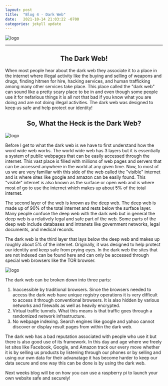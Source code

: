 ```yaml
---
layout: post
title:  "Blog 4 - Dark Web"
date:   2021-10-14 21:03:22 -0700
categories: jekyll update
---
```

![logo](https://www.kaspersky.com/content/en-global/images/repository/isc/2020/deep-web-cover.jpg)

---
## <center>The Dark Web!</center>

When most people hear about the dark web they associate it to a place in the internet where illegal activity like the buying and selling of weapons and drugs, finding hitmen for hire, hacking services, and human trafficking among many other services take place. This place called the "dark web" can sound like a pretty scary place to be in and even though some people use it for nefarious things it is all not that bad if you know what you are doing and are not doing illegal activities. The dark web was designed to keep us safe and help protect our identity!

## <center>So, What the Heck is the Dark Web?</center>
![logo](https://i1.wp.com/sgp1.digitaloceanspaces.com/khabarhub/en/uploads/2020/01/dark-web.jpg?fit=1200%2C630&ssl=1)

Before I get to what the dark web is we have to first understand how the word wide web works. The world wide web has 3 layers but it is essentially a system of public webpages that can be easily accessed through the internet. This vast place is filled with millions of web pages and servers that can be accessed anywhere in the world at any given time. Now, to most of us we are very familiar with this side of the web called the "visible" internet and is where sites like google and amazon can be easily found. This "visible" internet is also known as the surface or open web and is where most of go to use the internet which makes up about 5% of the total internet. 

The second layer of the web is known as the deep web. The deep web is made up of 90% of the total internet and rests below the surface layer. Many people confuse the deep web with the dark web but in general the deep web is a relatively legal and safe part of the web. Some parts of the deep web include databases and intranets like government networks, legal documents, and medical records.

The dark web is the third layer that lays below the deep web and makes up roughly about 5% of the internet. Originally, it was designed to help protect our identity and keep safe from prying eyes. In the dark web the sites that are not indexed can be found here and can only be accessed through special web browsers like the TOR browser.

![logo](https://blog.torproject.org/sites/default/files/styles/full_width/public/image/tor-browser_0_18.png?itok=TqaR7iD_)

The dark web can be broken down into three parts:

1. Inaccessible by traditional browsers. Since the browsers needed to access the dark web have unique registry operations it is very difficult to access it through conventional browsers. It is also hidden by various networks and firewalls as well as heavily encrypted. 
2. Virtual traffic tunnels. What this means is that traffic goes through a randomized network infrastructure.
3. No webpage indexing. Search engines like google and yahoo cannot discover or display result pages from within the dark web. 

The dark web has a bad reputation associated with people who use it but there is also good use of its framework. In this day and age where we freely let sites like Facebook, Google, and Amazon track our every move whether it is by selling us products by listening through our phones or by selling and using our own data for their advanatage it has become harder to keep our data secure and one way this can be done is by using the dark web. 

Next weeks blog will be on how you can use a raspberry pi to launch your own website safe and securely!